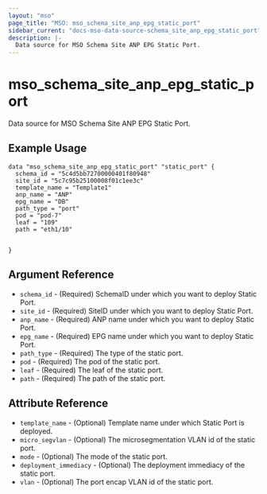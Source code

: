 ```yaml
---
layout: "mso"
page_title: "MSO: mso_schema_site_anp_epg_static_port"
sidebar_current: "docs-mso-data-source-schema_site_anp_epg_static_port"
description: |-
  Data source for MSO Schema Site ANP EPG Static Port.
---
```


# mso_schema_site_anp_epg_static_port #

Data source for MSO Schema Site ANP EPG Static Port.

## Example Usage ##

```hcl
data "mso_schema_site_anp_epg_static_port" "static_port" {
  schema_id = "5c4d5bb72700000401f80948"
  site_id = "5c7c95b25100008f01c1ee3c"
  template_name = "Template1"
  anp_name = "ANP"
  epg_name = "DB"
  path_type = "port"
  pod = "pod-7"
  leaf = "109"
  path = "eth1/10"
 

}
```

## Argument Reference ##

* `schema_id` - (Required) SchemaID under which you want to deploy Static Port.
* `site_id` - (Required) SiteID under which you want to deploy Static Port.
* `anp_name` - (Required) ANP name under which you want to deploy Static Port.
* `epg_name` - (Required) EPG name under which you want to deploy Static Port.
* `path_type` - (Required) The type of the static port.
* `pod` - (Required) The pod of the static port.
* `leaf` - (Required) The leaf of the static port.
* `path` - (Required) The path of the static port.


## Attribute Reference ##

* `template_name` - (Optional) Template name under which Static Port is deployed.
* `micro_segvlan` - (Optional) The microsegmentation VLAN id of the static port.
* `mode` - (Optional) The mode of the static port.
* `deployment_immediacy` - (Optional) The deployment immediacy of the static port.
* `vlan` - (Optional) The port encap VLAN id of the static port.

 
